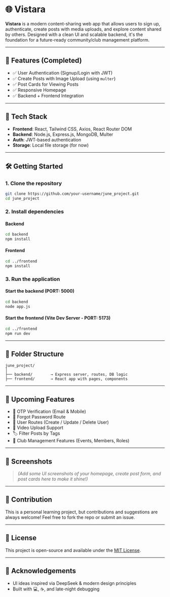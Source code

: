 # 🌐 Vistara

**Vistara** is a modern content-sharing web app that allows users to sign up, authenticate, create posts with media uploads, and explore content shared by others. Designed with a clean UI and scalable backend, it's the foundation for a future-ready community/club management platform.

---

## 🚀 Features (Completed)

- ✅ User Authentication (Signup/Login with JWT)
- ✅ Create Posts with Image Upload (using `multer`)
- ✅ Post Cards for Viewing Posts
- ✅ Responsive Homepage
- ✅ Backend + Frontend Integration

---

## 🔧 Tech Stack

- **Frontend**: React, Tailwind CSS, Axios, React Router DOM
- **Backend**: Node.js, Express.js, MongoDB, Multer
- **Auth**: JWT-based authentication
- **Storage**: Local file storage (for now)

---

## 🛠️ Getting Started

### 1. Clone the repository
```bash
git clone https://github.com/your-username/june_project.git
cd june_project
```

### 2. Install dependencies

#### Backend
```bash
cd backend
npm install
```

#### Frontend
```bash
cd ../frontend
npm install
```

### 3. Run the application

#### Start the backend (PORT: 5000)
```bash
cd backend
node app.js
```

#### Start the frontend (Vite Dev Server - PORT: 5173)
```bash
cd ../frontend
npm run dev
```

---

## 📂 Folder Structure

```
june_project/
│
├── backend/        → Express server, routes, DB logic
├── frontend/       → React app with pages, components
```

---

## 🌱 Upcoming Features

- 🔐 OTP Verification (Email & Mobile)
- 🔁 Forgot Password Route
- 👤 User Routes (Create / Update / Delete User)
- 🎥 Video Upload Support
- 🏷️ Filter Posts by Tags
- 📅 Club Management Features (Events, Members, Roles)

---

## 📸 Screenshots

> _(Add some UI screenshots of your homepage, create post form, and post cards here to make it shine!)_

---

## 🤝 Contribution

This is a personal learning project, but contributions and suggestions are always welcome! Feel free to fork the repo or submit an issue.

---

## 📄 License

This project is open-source and available under the [MIT License](LICENSE).

---

## 🙌 Acknowledgements

- UI ideas inspired via DeepSeek & modern design principles
- Built with 💻, ☕, and late-night debugging
